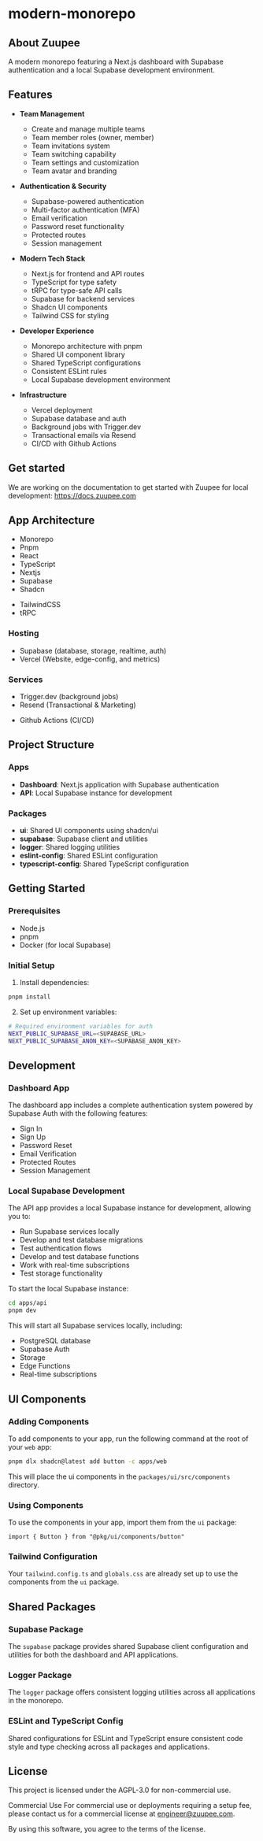 # modern-monorepo

## About Zuupee

A modern monorepo featuring a Next.js dashboard with Supabase authentication and a local Supabase development environment.

## Features

- **Team Management**
  - Create and manage multiple teams
  - Team member roles (owner, member)
  - Team invitations system
  - Team switching capability
  - Team settings and customization
  - Team avatar and branding

- **Authentication & Security**
  - Supabase-powered authentication
  - Multi-factor authentication (MFA)
  - Email verification
  - Password reset functionality
  - Protected routes
  - Session management

- **Modern Tech Stack**
  - Next.js for frontend and API routes
  - TypeScript for type safety
  - tRPC for type-safe API calls
  - Supabase for backend services
  - Shadcn UI components
  - Tailwind CSS for styling

- **Developer Experience**
  - Monorepo architecture with pnpm
  - Shared UI component library
  - Shared TypeScript configurations
  - Consistent ESLint rules
  - Local Supabase development environment

- **Infrastructure**
  - Vercel deployment
  - Supabase database and auth
  - Background jobs with Trigger.dev
  - Transactional emails via Resend
  - CI/CD with Github Actions

## Get started

We are working on the documentation to get started with Zuupee for local development: https://docs.zuupee.com

## App Architecture

- Monorepo
- Pnpm
- React
- TypeScript
- Nextjs
- Supabase
- Shadcn
<!-- - ToDesktop -->
<!-- - Expo -->
- TailwindCSS
- tRPC

### Hosting

- Supabase (database, storage, realtime, auth)
- Vercel (Website, edge-config, and metrics)
<!-- - Upstash (redis) -->

### Services

- Trigger.dev (background jobs)
- Resend (Transactional & Marketing)
<!-- - Novu (notifications) -->
- Github Actions (CI/CD)
<!-- - OpenPanel (Events and Analytics) -->
<!-- - Dub (Short URLs) -->
<!-- - Polar (Payment processing) -->
<!-- - Typesense (Search) -->


## Project Structure

### Apps
- **Dashboard**: Next.js application with Supabase authentication
- **API**: Local Supabase instance for development

### Packages
- **ui**: Shared UI components using shadcn/ui
- **supabase**: Supabase client and utilities
- **logger**: Shared logging utilities
- **eslint-config**: Shared ESLint configuration
- **typescript-config**: Shared TypeScript configuration

## Getting Started

### Prerequisites
- Node.js
- pnpm
- Docker (for local Supabase)

### Initial Setup

1. Install dependencies:
```bash
pnpm install
```

2. Set up environment variables:
```bash
# Required environment variables for auth
NEXT_PUBLIC_SUPABASE_URL=<SUPABASE_URL>
NEXT_PUBLIC_SUPABASE_ANON_KEY=<SUPABASE_ANON_KEY>
```

## Development

### Dashboard App

The dashboard app includes a complete authentication system powered by Supabase Auth with the following features:

- Sign In
- Sign Up
- Password Reset
- Email Verification
- Protected Routes
- Session Management

### Local Supabase Development

The API app provides a local Supabase instance for development, allowing you to:
- Run Supabase services locally
- Develop and test database migrations
- Test authentication flows
- Develop and test database functions
- Work with real-time subscriptions
- Test storage functionality

To start the local Supabase instance:
```bash
cd apps/api
pnpm dev
```

This will start all Supabase services locally, including:
- PostgreSQL database
- Supabase Auth
- Storage
- Edge Functions
- Real-time subscriptions

## UI Components

### Adding Components

To add components to your app, run the following command at the root of your `web` app:

```bash
pnpm dlx shadcn@latest add button -c apps/web
```

This will place the ui components in the `packages/ui/src/components` directory.

### Using Components

To use the components in your app, import them from the `ui` package:

```tsx
import { Button } from "@pkg/ui/components/button"
```

### Tailwind Configuration

Your `tailwind.config.ts` and `globals.css` are already set up to use the components from the `ui` package.

## Shared Packages

### Supabase Package

The `supabase` package provides shared Supabase client configuration and utilities for both the dashboard and API applications.

### Logger Package

The `logger` package offers consistent logging utilities across all applications in the monorepo.

### ESLint and TypeScript Config

Shared configurations for ESLint and TypeScript ensure consistent code style and type checking across all packages and applications.

## License

This project is licensed under the AGPL-3.0 for non-commercial use.

Commercial Use
For commercial use or deployments requiring a setup fee, please contact us for a commercial license at engineer@zuupee.com.

By using this software, you agree to the terms of the license.
